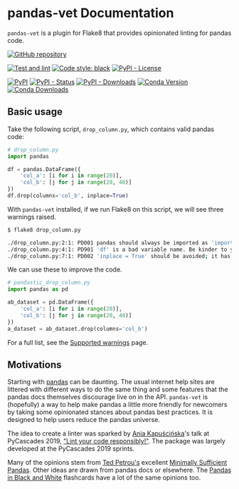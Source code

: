# pandas-vet Documentation

`pandas-vet` is a plugin for Flake8 that provides opinionated linting for pandas code.

[![GitHub repository](https://img.shields.io/badge/deppen8%2Fpandas--vet-181717?logo=github&label=repo)](https://github.com/deppen8/pandas-vet)

[![Test and lint](https://github.com/deppen8/pandas-vet/actions/workflows/testing.yml/badge.svg)](https://github.com/deppen8/pandas-vet/actions/workflows/testing.yml)
[![Code style: black](https://img.shields.io/badge/code%20style-black-000000.svg)](https://github.com/psf/black)
[![PyPI - License](https://img.shields.io/pypi/l/pandas-vet.svg)](https://github.com/deppen8/pandas-vet/blob/main/LICENSE)

[![PyPI](https://img.shields.io/pypi/v/pandas-vet.svg)](https://pypi.org/project/pandas-vet/)
[![PyPI - Status](https://img.shields.io/pypi/status/pandas-vet.svg)](https://pypi.org/project/pandas-vet/)
[![PyPI - Downloads](https://img.shields.io/pypi/dm/pandas-vet.svg)](https://pypi.org/project/pandas-vet/)
[![Conda Version](https://img.shields.io/conda/vn/conda-forge/pandas-vet.svg)](https://anaconda.org/conda-forge/pandas-vet)
[![Conda Downloads](https://img.shields.io/conda/dn/conda-forge/pandas-vet.svg)](https://anaconda.org/conda-forge/pandas-vet)

## Basic usage

Take the following script, `drop_column.py`, which contains valid pandas code:

```python
# drop_column.py
import pandas

df = pandas.DataFrame({
    'col_a': [i for i in range(20)],
    'col_b': [j for j in range(20, 40)]
})
df.drop(columns='col_b', inplace=True)
```

With `pandas-vet` installed, if we run Flake8 on this script, we will see three warnings raised.

```bash
$ flake8 drop_column.py

./drop_column.py:2:1: PD001 pandas should always be imported as 'import pandas as pd'
./drop_column.py:4:1: PD901 'df' is a bad variable name. Be kinder to your future self.
./drop_column.py:7:1: PD002 'inplace = True' should be avoided; it has inconsistent behavior
```

We can use these to improve the code.

```python
# pandastic_drop_column.py
import pandas as pd

ab_dataset = pd.DataFrame({
    'col_a': [i for i in range(20)],
    'col_b': [j for j in range(20, 40)]
})
a_dataset = ab_dataset.drop(columns='col_b')
```

For a full list, see the [Supported warnings](./guides/warnings) page.

## Motivations

Starting with [pandas](https://pandas.pydata.org/) can be daunting. The usual internet help sites are littered with different ways to do the same thing and some features that the pandas docs themselves discourage live on in the API. `pandas-vet` is (hopefully) a way to help make pandas a little more friendly for newcomers by taking some opinionated stances about pandas best practices. It is designed to help users reduce the pandas universe.

The idea to create a linter was sparked by [Ania Kapuścińska](https://twitter.com/lambdanis)'s talk at PyCascades 2019, ["Lint your code responsibly!"](https://youtu.be/hAnCiTpxXPg?t=21814). The package was largely developed at the PyCascades 2019 sprints.

Many of the opinions stem from [Ted Petrou's](https://twitter.com/TedPetrou) excellent [Minimally Sufficient Pandas](https://medium.com/dunder-data/minimally-sufficient-pandas-a8e67f2a2428). Other ideas are drawn from pandas docs or elsewhere. The [Pandas in Black and White](https://deppen8.github.io/pandas-bw/) flashcards have a lot of the same opinions too.
